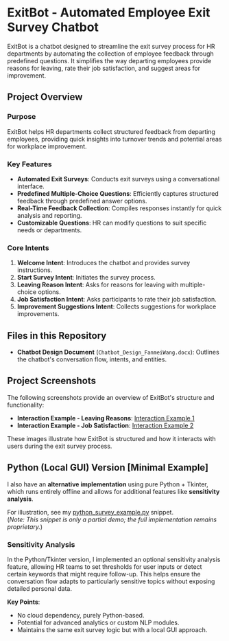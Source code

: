 # ExitBot - Automated Employee Exit Survey Chatbot
ExitBot is a chatbot designed to streamline the exit survey process for HR departments by automating the collection of employee feedback through predefined questions. It simplifies the way departing employees provide reasons for leaving, rate their job satisfaction, and suggest areas for improvement.

## Project Overview

### Purpose
ExitBot helps HR departments collect structured feedback from departing employees, providing quick insights into turnover trends and potential areas for workplace improvement.

### Key Features
- **Automated Exit Surveys**: Conducts exit surveys using a conversational interface.
- **Predefined Multiple-Choice Questions**: Efficiently captures structured feedback through predefined answer options.
- **Real-Time Feedback Collection**: Compiles responses instantly for quick analysis and reporting.
- **Customizable Questions**: HR can modify questions to suit specific needs or departments.

### Core Intents
1. **Welcome Intent**: Introduces the chatbot and provides survey instructions.
2. **Start Survey Intent**: Initiates the survey process.
3. **Leaving Reason Intent**: Asks for reasons for leaving with multiple-choice options.
4. **Job Satisfaction Intent**: Asks participants to rate their job satisfaction.
5. **Improvement Suggestions Intent**: Collects suggestions for workplace improvements.

## Files in this Repository
- **Chatbot Design Document** (`Chatbot_Design_FanmeiWang.docx`): Outlines the chatbot's conversation flow, intents, and entities.

## Project Screenshots
The following screenshots provide an overview of ExitBot's structure and functionality:
- **Interaction Example - Leaving Reasons**: [Interaction Example 1](Screenshot_1.png)
- **Interaction Example - Job Satisfaction**: [Interaction Example 2](Screenshot_2.png)

These images illustrate how ExitBot is structured and how it interacts with users during the exit survey process.

## Python (Local GUI) Version [Minimal Example]
I also have an **alternative implementation** using pure Python + Tkinter, which runs entirely offline
and allows for additional features like **sensitivity analysis**. 

For illustration, see my [python_survey_example.py](python_survey_example.py) snippet.  
(_Note: This snippet is only a partial demo; the full implementation remains proprietary._)

### Sensitivity Analysis 
In the Python/Tkinter version, I implemented an optional sensitivity analysis feature, allowing HR
teams to set thresholds for user inputs or detect certain keywords that might require follow-up.
This helps ensure the conversation flow adapts to particularly sensitive topics without exposing
detailed personal data.

**Key Points**:
- No cloud dependency, purely Python-based.
- Potential for advanced analytics or custom NLP modules.
- Maintains the same exit survey logic but with a local GUI approach.

